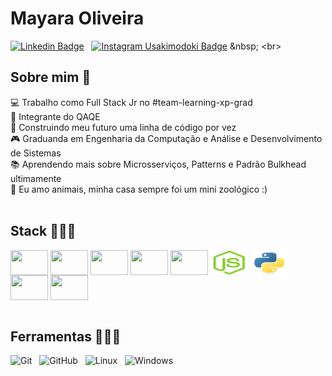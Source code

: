 # Mayara Oliveira

[![Linkedin Badge](https://img.shields.io/badge/Linkedin-323330?style=for-the-badge&logo=linkedin&logoColor=blue)](https://www.linkedin.com/in/mayoliveii/) &nbsp;
[![Instagram Usakimodoki Badge](https://img.shields.io/badge/Instagram-323330?style=for-the-badge&logo=instagram&logoColor=purple)]([https://www.instagram.com/usakimodoki](https://www.instagram.com/mayoliveii/)/) &nbsp;
<br>
## Sobre mim 🎯

💻 Trabalho como Full Stack Jr no #team-learning-xp-grad<br>
🧊 Integrante do QAQE<br>
💬 Construindo meu futuro uma linha de código por vez<br>
🎮 Graduanda em Engenharia da Computação e Análise e Desenvolvimento de Sistemas<br>
📚 Aprendendo mais sobre Microsserviços, Patterns e Padrão Bulkhead ultimamente<br>
🐶 Eu amo animais, minha casa sempre foi um mini zoológico  :) <br>
<br>
## Stack 👩🏻‍💻
<img align="top" alt="" height="40" width="60" src="https://cdn.jsdelivr.net/gh/devicons/devicon/icons/postgresql/postgresql-original-wordmark.svg" /> <img align="top" alt="" height="40" width="60" src="https://cdn.jsdelivr.net/gh/devicons/devicon/icons/react/react-original.svg" />
<img align="top" alt="" height="40" width="60" src="https://cdn.jsdelivr.net/gh/devicons/devicon/icons/vuejs/vuejs-original.svg" />
<img align="top" alt="" height="40" width="60" src="https://cdn.jsdelivr.net/gh/devicons/devicon/icons/typescript/typescript-original.svg" />
<img align="top" alt="" height="40" width="60" src="https://cdn.jsdelivr.net/gh/devicons/devicon/icons/postgresql/postgresql-original-wordmark.svg" />
<img align="center" alt="" height="40" width="60" src="https://github.com/devicons/devicon/blob/master/icons/nodejs/nodejs-original.svg">
<img align="center" alt="" height="40" width="60" src="https://raw.githubusercontent.com/devicons/devicon/master/icons/python/python-original.svg">
<img align="center" alt="" height="40" width="60" src="https://cdn.jsdelivr.net/gh/devicons/devicon/icons/matlab/matlab-original.svg" />
<img align="center" alt="" height="40" width="60" src="https://cdn.jsdelivr.net/gh/devicons/devicon/icons/nextjs/nextjs-original.svg" />
<br>
<br>

## Ferramentas 👩🏻‍💻
![Git](https://img.shields.io/badge/-git-black?style=for-the-badge&logo=Git) &nbsp;
![GitHub](https://img.shields.io/badge/github-%23121011.svg?logo=github&logoColor=white&style=for-the-badge) &nbsp;
![Linux](https://img.shields.io/badge/-Linux-16C60C?style=for-the-badge&logo=linux&logoColor=white) &nbsp;
![Windows](https://img.shields.io/badge/-Windows-00ADEF?style=for-the-badge&logo=windows&logoColor=white) &nbsp;
<br>
<br>
